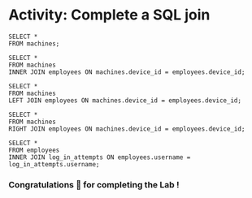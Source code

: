 # Activity: Complete a SQL join

```
SELECT * 
FROM machines;

SELECT * 
FROM machines 
INNER JOIN employees ON machines.device_id = employees.device_id;

SELECT *
FROM machines
LEFT JOIN employees ON machines.device_id = employees.device_id;

SELECT *
FROM machines
RIGHT JOIN employees ON machines.device_id = employees.device_id;

SELECT * 
FROM employees 
INNER JOIN log_in_attempts ON employees.username = log_in_attempts.username;
```

### Congratulations 🎉 for completing the Lab !
